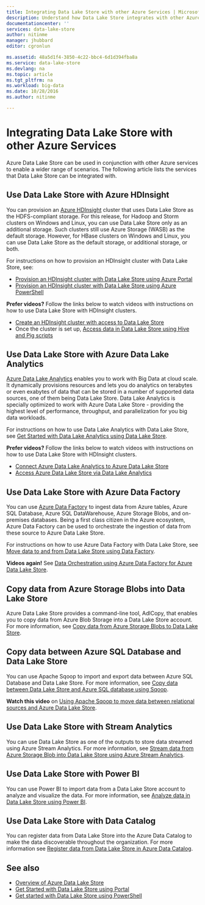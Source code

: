 ```yaml
---
title: Integrating Data Lake Store with other Azure Services | Microsoft Docs
description: Understand how Data Lake Store integrates with other Azure services
documentationcenter: ''
services: data-lake-store
author: nitinme
manager: jhubbard
editor: cgronlun

ms.assetid: 48a5d1f4-3850-4c22-bbc4-6d1d394fba8a
ms.service: data-lake-store
ms.devlang: na
ms.topic: article
ms.tgt_pltfrm: na
ms.workload: big-data
ms.date: 10/28/2016
ms.author: nitinme

---
```

# Integrating Data Lake Store with other Azure Services
Azure Data Lake Store can be used in conjunction with other Azure services to enable a wider range of scenarios. The following article lists the services that Data Lake Store can be integrated with.

## Use Data Lake Store with Azure HDInsight
You can provision an [Azure HDInsight](https://azure.microsoft.com/documentation/learning-paths/hdinsight-self-guided-hadoop-training/) cluster that uses Data Lake Store as the HDFS-compliant storage. For this release, for Hadoop and Storm clusters on Windows and Linux, you can use Data Lake Store only as an additional storage. Such clusters still use Azure Storage (WASB) as the default storage. However, for HBase clusters on Windows and Linux, you can use Data Lake Store as the default storage, or additional storage, or both.

For instructions on how to provision an HDInsight cluster with Data Lake Store, see:

* [Provision an HDInsight cluster with Data Lake Store using Azure Portal](data-lake-store-hdinsight-hadoop-use-portal.md)
* [Provision an HDInsight cluster with Data Lake Store using Azure PowerShell](data-lake-store-hdinsight-hadoop-use-powershell.md)

**Prefer videos?** Follow the links below to watch videos with instructions on how to use Data Lake Store with HDInsight clusters.

* [Create an HDInsight cluster with access to Data Lake Store](https://mix.office.com/watch/l93xri2yhtp2)
* Once the cluster is set up, [Access data in Data Lake Store using Hive and Pig scripts](https://mix.office.com/watch/1n9g5w0fiqv1q)

## Use Data Lake Store with Azure Data Lake Analytics
[Azure Data Lake Analytics](../data-lake-analytics/data-lake-analytics-overview.md) enables you to work with Big Data at cloud scale. It dynamically provisions resources and lets you do analytics on terabytes or even exabytes of data that can be stored in a number of supported data sources, one of them being Data Lake Store. Data Lake Analytics is specially optimized to work with Azure Data Lake Store - providing the highest level of performance, throughput, and parallelization for you big data workloads.

For instructions on how to use Data Lake Analytics with Data Lake Store, see [Get Started with Data Lake Analytics using Data Lake Store](../data-lake-analytics/data-lake-analytics-get-started-portal.md).

**Prefer videos?** Follow the links below to watch videos with instructions on how to use Data Lake Store with HDInsight clusters.

* [Connect Azure Data Lake Analytics to Azure Data Lake Store](https://mix.office.com/watch/qwji0dc9rx9k)
* [Access Azure Data Lake Store via Data Lake Analytics](https://mix.office.com/watch/1n0s45up381a8)

## Use Data Lake Store with Azure Data Factory
You can use [Azure Data Factory](https://azure.microsoft.com/services/data-factory/) to ingest data from Azure tables, Azure SQL Database, Azure SQL DataWarehouse, Azure Storage Blobs, and on-premises databases. Being a first class citizen in the Azure ecosystem, Azure Data Factory can be used to orchestrate the ingestion of data from these source to Azure Data Lake Store.

For instructions on how to use Azure Data Factory with Data Lake Store, see [Move data to and from Data Lake Store using Data Factory](../data-factory/data-factory-azure-datalake-connector.md).

**Videos again!** See [Data Orchestration using Azure Data Factory for Azure Data Lake Store](https://mix.office.com/watch/1oa7le7t2u4ka). 

## Copy data from Azure Storage Blobs into Data Lake Store
Azure Data Lake Store provides a command-line tool, AdlCopy, that enables you to copy data from Azure Blob Storage into a Data Lake Store account. For more information, see [Copy data from Azure Storage Blobs to Data Lake Store](data-lake-store-copy-data-azure-storage-blob.md).

## Copy data between Azure SQL Database and Data Lake Store
You can use Apache Sqoop to import and export data between Azure SQL Database and Data Lake Store. For more information, see [Copy data between Data Lake Store and Azure SQL database using Sqoop](data-lake-store-data-transfer-sql-sqoop.md).

**Watch this video** on [Using Apache Sqoop to move data between relational sources and Azure Data Lake Store](https://mix.office.com/watch/1butcdjxmu114).

## Use Data Lake Store with Stream Analytics
You can use Data Lake Store as one of the outputs to store data streamed using Azure Stream Analytics. For more information, see [Stream data from Azure Storage Blob into Data Lake Store using Azure Stream Analytics](data-lake-store-stream-analytics.md).

## Use Data Lake Store with Power BI
You can use Power BI to import data from a Data Lake Store account to analyze and visualize the data. For more information, see [Analyze data in Data Lake Store using Power BI](data-lake-store-power-bi.md).

## Use Data Lake Store with Data Catalog
You can register data from Data Lake Store into the Azure Data Catalog to make the data discoverable throughout the organization. For more information see [Register data from Data Lake Store in Azure Data Catalog](data-lake-store-with-data-catalog.md).

## See also
* [Overview of Azure Data Lake Store](data-lake-store-overview.md)
* [Get Started with Data Lake Store using Portal](data-lake-store-get-started-portal.md)
* [Get started with Data Lake Store using PowerShell](data-lake-store-get-started-powershell.md)  

